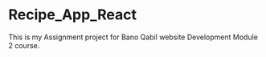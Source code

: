 # Recipe_App_React
This is my Assignment project for Bano Qabil website Development Module 2 course.
